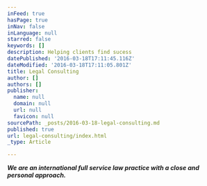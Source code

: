 ```yaml
---
inFeed: true
hasPage: true
inNav: false
inLanguage: null
starred: false
keywords: []
description: Helping clients find sucess
datePublished: '2016-03-18T17:11:45.116Z'
dateModified: '2016-03-18T17:11:05.801Z'
title: Legal Consulting
author: []
authors: []
publisher:
  name: null
  domain: null
  url: null
  favicon: null
sourcePath: _posts/2016-03-18-legal-consulting.md
published: true
url: legal-consulting/index.html
_type: Article

---
```

**_We are an international full service law practice with a close and personal approach._**
